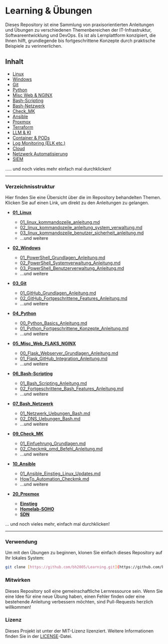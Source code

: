 # Learning & Übungen

Dieses Repository ist eine Sammlung von praxisorientierten Anleitungen und Übungen zu verschiedenen Themenbereichen der IT-Infrastruktur, Softwareentwicklung und DevOps. Es ist als Lernplattform konzipiert, die Ihnen hilft, grundlegende bis fortgeschrittene Konzepte durch praktische Beispiele zu verinnerlichen.

## Inhalt

- [Linux](https://github.com/bh2005/Learning/tree/main/01_Grundlagen_und_Uebungen/01_Linux)
- [Windows](https://github.com/bh2005/Learning/tree/main/01_Grundlagen_und_Uebungen/02_Windows)
- [Git](https://github.com/bh2005/Learning/tree/main/01_Grundlagen_und_Uebungen/03_Git)
- [Python](https://github.com/bh2005/Learning/tree/main/01_Grundlagen_und_Uebungen/04_Python)
- [Misc Web & NGINX](https://github.com/bh2005/Learning/tree/main/01_Grundlagen_und_Uebungen/05_Misc_Web_FLAKS_NGINX)
- [Bash-Scripting](https://github.com/bh2005/Learning/tree/main/01_Grundlagen_und_Uebungen/06_Bash-Scripting)
- [Bash-Netzwerk](https://github.com/bh2005/Learning/tree/main/01_Grundlagen_und_Uebungen/07_Bash_Netzwerk)
- [Check_MK](https://github.com/bh2005/Learning/tree/main/01_Grundlagen_und_Uebungen/09_Check_MK)
- [Ansible](https://github.com/bh2005/Learning/tree/main/01_Grundlagen_und_Uebungen/10_Ansible)
- [Proxmox](https://github.com/bh2005/Learning/tree/main/01_Grundlagen_und_Uebungen/20_Proxmox)
- [Terraform](https://github.com/bh2005/Learning/tree/main/01_Grundlagen_und_Uebungen/22_Terraform)
- [LLM & KI](https://github.com/bh2005/Learning/tree/main/01_Grundlagen_und_Uebungen/25_LLM_KI)
- [Container & PODs](https://github.com/bh2005/Learning/tree/main/01_Grundlagen_und_Uebungen/26_Container)
- [Log Monitoring (ELK etc.)](https://github.com/bh2005/Learning/tree/main/01_Grundlagen_und_Uebungen/29_Logging_ELK_Prometheus_Grafana_CMK)
- [Cloud](https://github.com/bh2005/Learning/tree/main/01_Grundlagen_und_Uebungen/30_Wolken)
- [Netzwerk Automatisierung](https://github.com/bh2005/Learning/tree/main/01_Grundlagen_und_Uebungen/11_Netzwerk_Automatisation)
- [SIEM](https://github.com/bh2005/Learning/tree/main/01_Grundlagen_und_Uebungen/31_SIEM)

..... und noch vieles mehr einfach mal durchklicken!

---

### Verzeichnisstruktur

Hier finden Sie eine Übersicht über die im Repository behandelten Themen. Klicken Sie auf einen Link, um direkt zu den Anleitungen zu gelangen.

* **[01_Linux](https://github.com/bh2005/Learning/tree/main/01_Grundlagen_und_Uebungen/01_Linux)**
    * [01_linux_kommandozeile_anleitung.md](https://github.com/bh2005/Learning/tree/main/01_Grundlagen_und_Uebungen/01_Linux/01_linux_kommandozeile_anleitung.md)
    * [02_linux_kommandozeile_anleitung_system_verwaltung.md](https://github.com/bh2005/Learning/tree/main/01_Grundlagen_und_Uebungen/01_Linux/02_linux_kommandozeile_anleitung_system_verwaltung.md)
    * [03_linux_kommandozeile_benutzer_sicherheit_anleitung.md](https://github.com/bh2005/Learning/tree/main/01_Grundlagen_und_Uebungen/01_Linux/03_linux_kommandozeile_benutzer_sicherheit_anleitung.md)
    * ...und weitere

* **[02_Windows](https://github.com/bh2005/Learning/tree/main/01_Grundlagen_und_Uebungen/02_Windows)**
    * [01_PowerShell_Grundlagen_Anleitung.md](https://github.com/bh2005/Learning/tree/main/01_Grundlagen_und_Uebungen/02_Windows/01_PowerShell_Grundlagen_Anleitung.md)
    * [02_PowerShell_Systemverwaltung_Anleitung.md](https://github.com/bh2005/Learning/tree/main/01_Grundlagen_und_Uebungen/02_Windows/02_PowerShell_Systemverwaltung_Anleitung.md)
    * [03_PowerShell_Benutzerverwaltung_Anleitung.md](https://github.com/bh2005/Learning/tree/main/01_Grundlagen_und_Uebungen/02_Windows/03_PowerShell_Benutzerverwaltung_Anleitung.md)
    * ...und weitere

* **[03_Git](https://github.com/bh2005/Learning/tree/main/01_Grundlagen_und_Uebungen/03_Git)**
    * [01_GitHub_Grundlagen_Anleitung.md](https://github.com/bh2005/Learning/tree/main/01_Grundlagen_und_Uebungen/03_Git/01_GitHub_Grundlagen_Anleitung.md)
    * [02_GitHub_Fortgeschrittene_Features_Anleitung.md](https://github.com/bh2005/Learning/tree/main/01_Grundlagen_und_Uebungen/03_Git/02_GitHub_Fortgeschrittene_Features_Anleitung.md)
    * ...und weitere

* **[04_Python](https://github.com/bh2005/Learning/tree/main/01_Grundlagen_und_Uebungen/04_Python)**
    * [00_Python_Basics_Anleitung.md](https://github.com/bh2005/Learning/tree/main/01_Grundlagen_und_Uebungen/04_Python/00_Python_Basics_Anleitung.md)
    * [01_Python_Fortgeschrittene_Konzepte_Anleitung.md](https://github.com/bh2005/Learning/tree/main/01_Grundlagen_und_Uebungen/04_Python/01_Python_Fortgeschrittene_Konzepte_Anleitung.md)
    * ...und weitere

* **[05_Misc_Web_FLAKS_NGINX](https://github.com/bh2005/Learning/tree/main/01_Grundlagen_und_Uebungen/05_Misc_Web_FLAKS_NGINX)**
    * [00_Flask_Webserver_Grundlagen_Anleitung.md](https://github.com/bh2005/Learning/tree/main/01_Grundlagen_und_Uebungen/05_Misc_Web_FLAKS_NGINX/00_Flask_Webserver_Grundlagen_Anleitung.md)
    * [01_Flask_GitHub_Integration_Anleitung.md](https://github.com/bh2005/Learning/tree/main/01_Grundlagen_und_Uebungen/05_Misc_Web_FLAKS_NGINX/01_Flask_GitHub_Integration_Anleitung.md)
    * ...und weitere

* **[06_Bash-Scripting](https://github.com/bh2005/Learning/tree/main/01_Grundlagen_und_Uebungen/06_Bash-Scripting)**
    * [01_Bash_Scripting_Anleitung.md](https://github.com/bh2005/Learning/tree/main/01_Grundlagen_und_Uebungen/06_Bash-Scripting/01_Bash_Scripting_Anleitung.md)
    * [02_Fortgeschrittene_Bash_Features_Anleitung.md](https://github.com/bh2005/Learning/tree/main/01_Grundlagen_und_Uebungen/06_Bash-Scripting/02_Fortgeschrittene_Bash_Features_Anleitung.md)
    * ...und weitere

* **[07_Bash_Netzwerk](https://github.com/bh2005/Learning/tree/main/01_Grundlagen_und_Uebungen/07_Bash_Netzwerk)**
    * [01_Netzwerk_Uebungen_Bash.md](https://github.com/bh2005/Learning/tree/main/01_Grundlagen_und_Uebungen/07_Bash_Netzwerk/01_Netzwerk_Uebungen_Bash.md)
    * [02_DNS_Uebungen_Bash.md](https://github.com/bh2005/Learning/tree/main/01_Grundlagen_und_Uebungen/07_Bash_Netzwerk/02_DNS_Uebungen_Bash.md)
    * ...und weitere

* **[09_Check_MK](https://github.com/bh2005/Learning/tree/main/01_Grundlagen_und_Uebungen/09_Check_MK)**
    * [01_Einfuehrung_Grundlagen.md](https://github.com/bh2005/Learning/tree/main/01_Grundlagen_und_Uebungen/09_Check_MK/01_Einfuehrung_Grundlagen.md)
    * [02_Checkmk_omd_Befehl_Anleitung.md](https://github.com/bh2005/Learning/tree/main/01_Grundlagen_und_Uebungen/09_Check_MK/02_Checkmk_omd_Befehl_Anleitung.md)
    * ...und weitere

* **[10_Ansible](https://github.com/bh2005/Learning/tree/main/01_Grundlagen_und_Uebungen/10_Ansible)**
    * [01_Ansible_Einstieg_Linux_Updates.md](https://github.com/bh2005/Learning/tree/main/01_Grundlagen_und_Uebungen/10_Ansible/01_Ansible_Einstieg_Linux_Updates.md)
    * [HowTo_Automation_Checkmk.md](https://github.com/bh2005/Learning/tree/main/01_Grundlagen_und_Uebungen/10_Ansible/HowTo_Automation_Checkmk.md)
    * ...und weitere

* **[20_Proxmox](https://github.com/bh2005/Learning/tree/main/01_Grundlagen_und_Uebungen/20_Proxmox)**
    * **[Einstieg](https://github.com/bh2005/Learning/tree/main/01_Grundlagen_und_Uebungen/20_Proxmox/Einstieg)**
    * **[Homelab-SOHO](https://github.com/bh2005/Learning/tree/main/01_Grundlagen_und_Uebungen/20_Proxmox/Homelab-SOHO)**
    * **[SDN](https://github.com/bh2005/Learning/tree/main/01_Grundlagen_und_Uebungen/20_Proxmox/SDN)**

... und noch vieles mehr, einfach mal durchklicken!

---

### Verwendung

Um mit den Übungen zu beginnen, klonen Sie einfach dieses Repository auf Ihr lokales System:

```bash
git clone [https://github.com/bh2005/Learning.git](https://github.com/bh2005/Learning.git)
````

### Mitwirken

Dieses Repository soll eine gemeinschaftliche Lernressource sein. Wenn Sie eine Idee für eine neue Übung haben, einen Fehler finden oder eine bestehende Anleitung verbessern möchten, sind Pull-Requests herzlich willkommen\!

### Lizenz

Dieses Projekt ist unter der MIT-Lizenz lizenziert. Weitere Informationen finden Sie in der [LICENSE](https://github.com/bh2005/Learning/tree/main/01_Grundlagen_und_Uebungen/LICENSE)-Datei.
